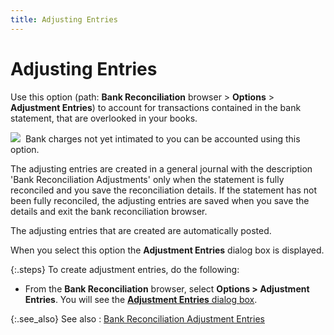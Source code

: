 ```yaml
---
title: Adjusting Entries
---
```


# Adjusting Entries


Use this option (path: **Bank Reconciliation**  browser > **Options** > **Adjustment Entries**) to account for transactions  contained in the bank statement, that are overlooked in your books.


![]({{site.acc_baseurl}}/img/example.gif)  Bank  charges not yet intimated to you can be accounted using this option.


The adjusting entries are created in a general journal with the description  'Bank Reconciliation Adjustments' only when the statement is fully reconciled  and you save the reconciliation details. If the statement has not been  fully reconciled, the adjusting entries are saved when you save the details  and exit the bank reconciliation browser.


The adjusting entries that are created are automatically posted.


When you select this option the **Adjustment 
 Entries** dialog box is displayed.


{:.steps}
To create adjustment entries, do the following:

- From the **Bank Reconciliation** browser, select  **Options &gt; Adjustment Entries**.  You will see the [**Adjustment 
 Entries** dialog box]({{site.acc_baseurl}}/misc/the_adjustment_entries_profile.html).



{:.see_also}
See also
: [Bank  Reconciliation Adjustment Entries]({{site.acc_baseurl}}/bank-reconciliation/reconciling-an-account/bank_reconciliation_statement_adjustment_journal.html)
